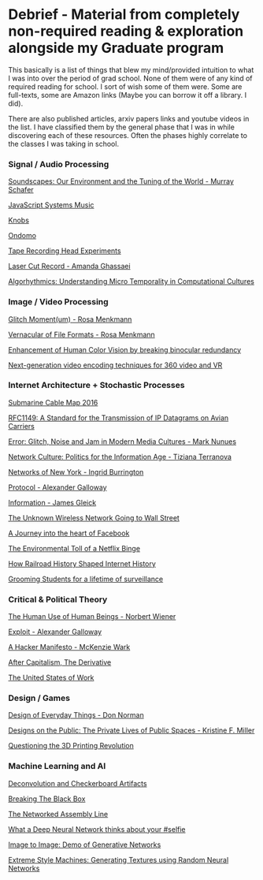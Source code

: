 # Debrief - Material from completely non-required reading & exploration alongside my Graduate program

This basically is a list of things that blew my mind/provided intuition to what I was into over the period of grad school. None of them were of any kind of required reading for school. I sort of wish some of them were.
Some are full-texts, some are Amazon links (Maybe you can borrow it off a library. I did). 

There are also published articles, arxiv papers links and youtube videos in the list. 
I have classified them by the general phase that I was in while discovering each of these resources. Often the phases highly correlate to the classes I was taking in school.

### Signal / Audio Processing

[Soundscapes: Our Environment and the Tuning of the World - Murray Schafer](https://www.amazon.com/Soundscape-Sonic-Environment-Tuning-World-ebook/dp/B005VRKQX8)

[JavaScript Systems Music](http://teropa.info/blog/2016/07/28/javascript-systems-music.html)

[Knobs](https://www.youtube.com/channel/UCarxZ8bKjfFzUOgN5LjYOhQ)

[Ondomo](https://youtu.be/mivNaRQBLmA?t=21s)

[Tape Recording Head Experiments](https://www.youtube.com/watch?v=MMD-d-1erk4)

[Laser Cut Record - Amanda Ghassaei](http://www.amandaghassaei.com/projects/laser_cut_record/)

[Algorhythmics: Understanding Micro Temporality in Computational Cultures](http://computationalculture.net/article/algorhythmics-understanding-micro-temporality-in-computational-cultures)


### Image / Video Processing

[Glitch Moment(um) - Rosa Menkmann](https://networkcultures.org/_uploads/NN%234_RosaMenkman.pdf)

[Vernacular of File Formats - Rosa Menkmann](https://www.flickr.com/photos/r00s/20265843548)

[Enhancement of Human Color Vision by breaking binocular redundancy](https://arxiv.org/abs/1703.04392)

[Next-generation video encoding techniques for 360 video and VR](https://code.facebook.com/posts/1126354007399553/next-generation-video-encoding-techniques-for-360-video-and-vr/)


### Internet Architecture + Stochastic Processes

[Submarine Cable Map 2016](http://submarine-cable-map-2016.telegeography.com/)

[RFC1149: A Standard for the Transmission of IP Datagrams on Avian Carriers](https://tools.ietf.org/html/rfc1149)

[Error: Glitch, Noise and Jam in Modern Media Cultures - Mark Nunues](https://www.amazon.com/Error-Glitch-Noise-Media-Cultures/dp/1441110216)

[Network Culture: Politics for the Information Age - Tiziana Terranova](https://compthink.files.wordpress.com/2011/04/terranova-network-culture.pdf)

[Networks of New York - Ingrid Burrington](http://seeingnetworks.in/nyc/)

[Protocol - Alexander Galloway](http://beforebefore.net/136c/s16/media/galloway-protocol.pdf)

[Information - James Gleick](https://www.amazon.com/Information-History-Theory-Flood/dp/1400096235)

[The Unknown Wireless Network Going to Wall Street](https://sniperinmahwah.wordpress.com/2016/06/13/the-unknown-wireless-network-going-to-wall-street/)

[A Journey into the heart of Facebook](https://www.theatlantic.com/technology/archive/2015/12/facebook-data-center-tk/418683/)

[The Environmental Toll of a Netflix Binge](https://www.theatlantic.com/technology/archive/2015/12/there-are-no-clean-clouds/420744/)

[How Railroad History Shaped Internet History](https://www.theatlantic.com/technology/archive/2015/11/how-railroad-history-shaped-internet-history/417414/)

[Grooming Students for a lifetime of surveillance](https://modelviewculture.com/pieces/grooming-students-for-a-lifetime-of-surveillance)


### Critical & Political Theory

[The Human Use of Human Beings - Norbert Wiener](https://monoskop.org/images/5/51/Wiener_Norbert_The_Human_Use_of_Human_Beings.pdf)

[Exploit - Alexander Galloway](http://dss-edit.com/plu/Galloway-Thacker_The_Exploit_2007.pdf)

[A Hacker Manifesto - McKenzie Wark](https://monoskop.org/images/8/85/Wark_McKenzie_A_Hacker_Manifesto.pdf)

[After Capitalism, The Derivative](http://www.publicseminar.org/2017/04/derivative/#.WU7xpRPyt-U)

[The United States of Work](https://newrepublic.com/article/141663/united-states-work)


### Design / Games 

[Design of Everyday Things - Don Norman](http://cc.droolcup.com/wp-content/uploads/2015/07/The-Design-of-Everyday-Things-Revised-and-Expanded-Edition.pdf)

[Designs on the Public: The Private Lives of Public Spaces - Kristine F. Miller](http://www.jstor.org/stable/10.5749/j.ctttv5pq)

[Questioning the 3D Printing Revolution](https://modelviewculture.com/pieces/questioning-the-3d-printing-revolution)


### Machine Learning and AI

[Deconvolution and Checkerboard Artifacts](http://distill.pub/2016/deconv-checkerboard/)

[Breaking The Black Box](https://www.propublica.org/article/breaking-the-black-box-what-facebook-knows-about-you)

[The Networked Assembly Line](https://thenewinquiry.com/the-networked-assembly-line/)

[What a Deep Neural Network thinks about your #selfie](http://karpathy.github.io/2015/10/25/selfie/)

[Image to Image: Demo of Generative Networks](https://affinelayer.com/pixsrv/index.html)

[Extreme Style Machines: Generating Textures using Random Neural Networks](https://nucl.ai/blog/extreme-style-machines/)

